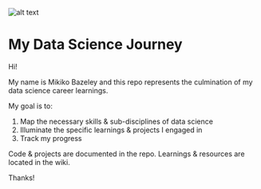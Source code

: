 ![alt text](
       https://github.com/MMBazel/springboard-program/blob/master/0.jpg
      )



# My Data Science Journey

Hi!

My name is Mikiko Bazeley and this repo represents the culmination of my data science career learnings. 

My goal is to:
1. Map the necessary skills & sub-disciplines of data science
2. Illuminate the specific learnings & projects I engaged in
3. Track my progress


Code & projects are documented in the repo. 
Learnings & resources are located in the wiki.

Thanks!
